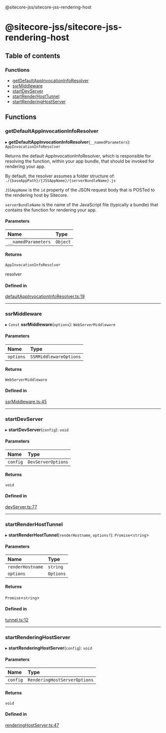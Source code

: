 @sitecore-jss/sitecore-jss-rendering-host

# @sitecore-jss/sitecore-jss-rendering-host

## Table of contents

### Functions

- [getDefaultAppInvocationInfoResolver](README.md#getdefaultappinvocationinforesolver)
- [ssrMiddleware](README.md#ssrmiddleware)
- [startDevServer](README.md#startdevserver)
- [startRenderHostTunnel](README.md#startrenderhosttunnel)
- [startRenderingHostServer](README.md#startrenderinghostserver)

## Functions

### getDefaultAppInvocationInfoResolver

▸ **getDefaultAppInvocationInfoResolver**(`__namedParameters`): `AppInvocationInfoResolver`

Returns the default AppInvocationInfoResolver, which is responsible for resolving the function, within your app bundle,
that should be invoked for rendering your app.

By default, the resolver assumes a folder structure of:
`./{baseAppPath}/{JSSAppName}/{serverBundleName}.js`

`JSSAppName` is the `id` property of the JSON request body that is POSTed to the rendering host by Sitecore.

`serverBundleName` is the name of the JavaScript file (typically a bundle) that contains the function for rendering your app.

#### Parameters

| Name | Type |
| :------ | :------ |
| `__namedParameters` | `Object` |

#### Returns

`AppInvocationInfoResolver`

resolver

#### Defined in

[defaultAppInvocationInfoResolver.ts:19](https://github.com/Sitecore/jss/blob/695577da/packages/sitecore-jss-rendering-host/src/defaultAppInvocationInfoResolver.ts#L19)

___

### ssrMiddleware

▸ `Const` **ssrMiddleware**(`options`): `WebServerMiddleware`

#### Parameters

| Name | Type |
| :------ | :------ |
| `options` | `SSRMiddlewareOptions` |

#### Returns

`WebServerMiddleware`

#### Defined in

[ssrMiddleware.ts:45](https://github.com/Sitecore/jss/blob/695577da/packages/sitecore-jss-rendering-host/src/ssrMiddleware.ts#L45)

___

### startDevServer

▸ **startDevServer**(`config`): `void`

#### Parameters

| Name | Type |
| :------ | :------ |
| `config` | `DevServerOptions` |

#### Returns

`void`

#### Defined in

[devServer.ts:77](https://github.com/Sitecore/jss/blob/695577da/packages/sitecore-jss-rendering-host/src/devServer.ts#L77)

___

### startRenderHostTunnel

▸ **startRenderHostTunnel**(`renderHostname`, `options?`): `Promise`<`string`\>

#### Parameters

| Name | Type |
| :------ | :------ |
| `renderHostname` | `string` |
| `options` | `Options` |

#### Returns

`Promise`<`string`\>

#### Defined in

[tunnel.ts:12](https://github.com/Sitecore/jss/blob/695577da/packages/sitecore-jss-rendering-host/src/tunnel.ts#L12)

___

### startRenderingHostServer

▸ **startRenderingHostServer**(`config`): `void`

#### Parameters

| Name | Type |
| :------ | :------ |
| `config` | `RenderingHostServerOptions` |

#### Returns

`void`

#### Defined in

[renderingHostServer.ts:47](https://github.com/Sitecore/jss/blob/695577da/packages/sitecore-jss-rendering-host/src/renderingHostServer.ts#L47)
